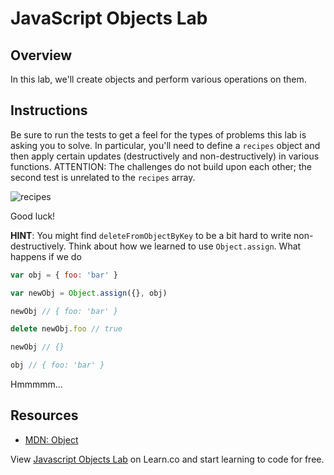 # JavaScript Objects Lab

## Overview

In this lab, we'll create objects and perform various operations on them. 

## Instructions

Be sure to run the tests to get a feel for the types of problems this lab is
asking you to solve. In particular, you'll need to define a `recipes` object and
then apply certain updates (destructively and non-destructively) in various
functions.  ATTENTION: The challenges do not build upon each other; the second test is unrelated to the `recipes` array.

![recipes](http://i.giphy.com/l0HFjaGmrbHanFXNe.gif)

Good luck!

**HINT**: You might find `deleteFromObjectByKey` to be a bit hard to write non-destructively. Think about how we learned to use `Object.assign`. What happens if we do

``` javascript
var obj = { foo: 'bar' }

var newObj = Object.assign({}, obj)

newObj // { foo: 'bar' }

delete newObj.foo // true

newObj // {}

obj // { foo: 'bar' }
```

Hmmmmm...

## Resources

- [MDN: Object](https://developer.mozilla.org/en-US/docs/Web/JavaScript/Reference/Global_Objects/Object)

<p class='util--hide'>View <a href='https://learn.co/lessons/javascript-objects-lab'>Javascript Objects Lab</a> on Learn.co and start learning to code for free.</p>
